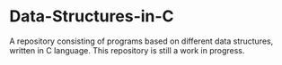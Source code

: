 # Data-Structures-in-C
A repository consisting of programs based on different data structures, written in C language. This repository is still a work in progress.
